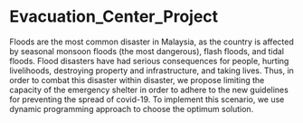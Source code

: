 # Evacuation_Center_Project

Floods are the most common disaster in Malaysia, as the country is affected by seasonal monsoon floods (the most dangerous), flash floods, and tidal floods. Flood disasters have had serious consequences for people, hurting livelihoods, destroying property and infrastructure, and taking lives. Thus, in order to combat this disaster within disaster, we propose limiting the capacity of the emergency shelter in order to adhere to the new guidelines for preventing the spread of covid-19. To implement this scenario, we use dynamic programming approach to choose the optimum solution. 

